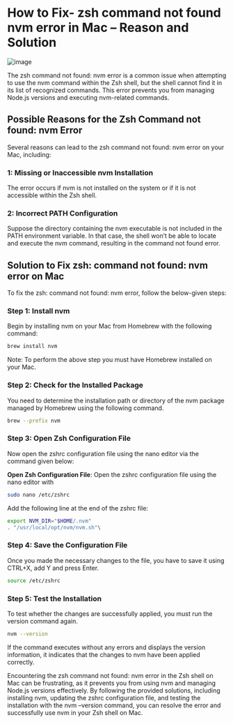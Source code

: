# How to Fix- zsh command not found nvm error in Mac – Reason and Solution

![image](https://github.com/victorwokili/Troubleshooting/assets/18079443/e9c675bd-093f-4ca4-b0f2-11bb6d3622c0)

The zsh command not found: nvm error is a common issue when attempting to use the nvm command within the Zsh shell, but the shell cannot find it in its list of recognized commands. This error prevents you from managing Node.js versions and executing nvm-related commands. 

## Possible Reasons for the Zsh Command not found: nvm Error

Several reasons can lead to the zsh command not found: nvm error on your Mac, including:

### 1: Missing or Inaccessible nvm Installation

The error occurs if nvm is not installed on the system or if it is not accessible within the Zsh shell.

### 2: Incorrect PATH Configuration

Suppose the directory containing the nvm executable is not included in the PATH environment variable. In that case, the shell won’t be able to locate and execute the nvm command, resulting in the command not found error.

## Solution to Fix zsh: command not found: nvm error on Mac 

To fix the zsh: command not found: nvm error, follow the below-given steps:

### Step 1: Install nvm

Begin by installing nvm on your Mac from Homebrew with the following command:


```bash
brew install nvm
```
Note: To perform the above step you must have Homebrew installed on your Mac.

### Step 2: Check for the Installed Package

You need to determine the installation path or directory of the nvm package managed by Homebrew using the following command.
 ```bash
 brew --prefix nvm
```

### Step 3: Open Zsh Configuration File

Now open the zshrc configuration file using the nano editor via the command given below:

 **Open Zsh Configuration File**: Open the zshrc configuration file using the nano editor with 
 
 ```bash
sudo nano /etc/zshrc
 ```
 
 Add the following line at the end of the zshrc file: 
```bash
export NVM_DIR="$HOME/.nvm"  
. "/usr/local/opt/nvm/nvm.sh"\
```


### Step 4: Save the Configuration File

Once you made the necessary changes to the file, you have to save it using CTRL+X, add Y and press Enter.



```bash
source /etc/zshrc
```


### Step 5: Test the Installation

To test whether the changes are successfully applied, you must run the version command again.



```bash
nvm --version
```
 If the command executes without any errors and displays the version information, it indicates that the changes to nvm have been applied correctly.

Encountering the zsh command not found: nvm error in the Zsh shell on Mac can be frustrating, as it prevents you from using nvm and managing Node.js versions effectively. By following the provided solutions, including installing nvm, updating the zshrc configuration file, and testing the installation with the nvm –version command, you can resolve the error and successfully use nvm in your Zsh shell on Mac. 



